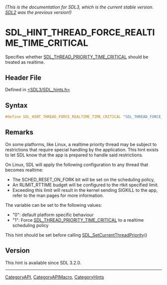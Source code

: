 ###### (This is the documentation for SDL3, which is the current stable version. [SDL2](https://wiki.libsdl.org/SDL2/) was the previous version!)
# SDL_HINT_THREAD_FORCE_REALTIME_TIME_CRITICAL

Specifies whether [SDL_THREAD_PRIORITY_TIME_CRITICAL](SDL_THREAD_PRIORITY_TIME_CRITICAL) should be treated as realtime.

## Header File

Defined in [<SDL3/SDL_hints.h>](https://github.com/libsdl-org/SDL/blob/main/include/SDL3/SDL_hints.h)

## Syntax

```c
#define SDL_HINT_THREAD_FORCE_REALTIME_TIME_CRITICAL "SDL_THREAD_FORCE_REALTIME_TIME_CRITICAL"
```

## Remarks

On some platforms, like Linux, a realtime priority thread may be subject to
restrictions that require special handling by the application. This hint
exists to let SDL know that the app is prepared to handle said
restrictions.

On Linux, SDL will apply the following configuration to any thread that
becomes realtime:

- The SCHED_RESET_ON_FORK bit will be set on the scheduling policy,
- An RLIMIT_RTTIME budget will be configured to the rtkit specified limit.
- Exceeding this limit will result in the kernel sending SIGKILL to the
  app, refer to the man pages for more information.

The variable can be set to the following values:

- "0": default platform specific behaviour
- "1": Force
  [SDL_THREAD_PRIORITY_TIME_CRITICAL](SDL_THREAD_PRIORITY_TIME_CRITICAL) to
  a realtime scheduling policy

This hint should be set before calling
[SDL_SetCurrentThreadPriority](SDL_SetCurrentThreadPriority)()

## Version

This hint is available since SDL 3.2.0.

----
[CategoryAPI](CategoryAPI), [CategoryAPIMacro](CategoryAPIMacro), [CategoryHints](CategoryHints)

